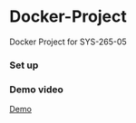 # Docker-Project
Docker Project for SYS-265-05


### Set up


### Demo video

[Demo](https://drive.google.com/open?id=1JAduY2qWyW4AyPe8qH2tOFwfWzm3PQ94)
